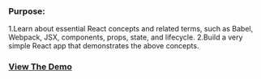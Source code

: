 ### Purpose:
1.Learn about essential React concepts and related terms, such as Babel, Webpack, JSX, components, props, state, and lifecycle.
2.Build a very simple React app that demonstrates the above concepts.

### <a href="https://adi1222.github.io/React-Simple-App/">View The Demo</a>
